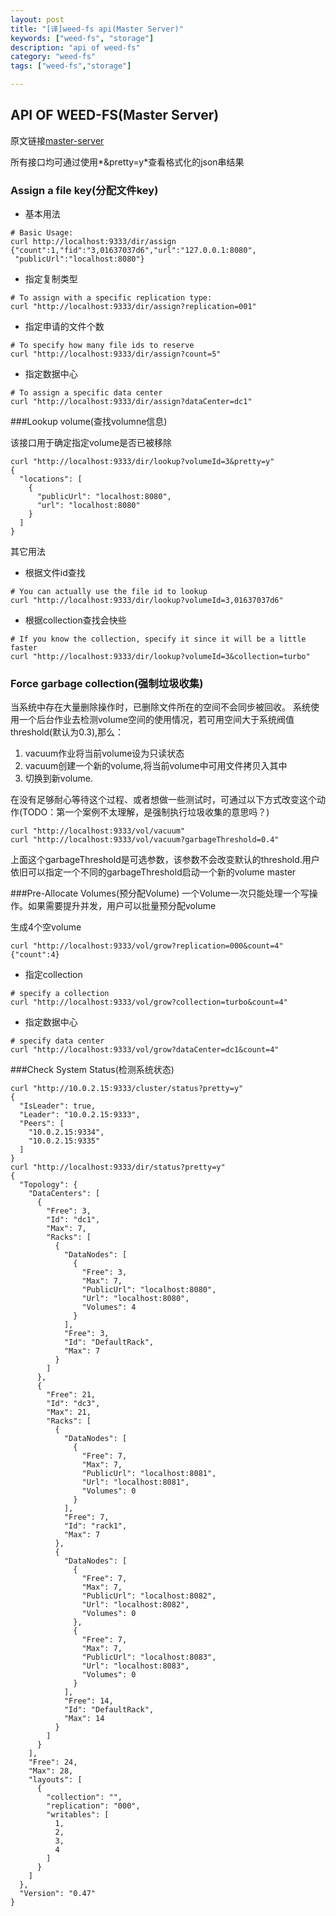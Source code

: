 ```yaml
---
layout: post
title: "[译]weed-fs api(Master Server)"
keywords: ["weed-fs", "storage"]
description: "api of weed-fs"
category: "weed-fs"
tags: ["weed-fs","storage"]

---
```


## API OF WEED-FS(Master Server)
原文链接[master-server](http://weed-fs.readthedocs.org/en/latest/api.html#master-server)

所有接口均可通过使用*&pretty=y*查看格式化的json串结果

### Assign a file key(分配文件key)

* 基本用法

```
# Basic Usage:
curl http://localhost:9333/dir/assign
{"count":1,"fid":"3,01637037d6","url":"127.0.0.1:8080",
 "publicUrl":"localhost:8080"}
```

* 指定复制类型

```
# To assign with a specific replication type:
curl "http://localhost:9333/dir/assign?replication=001"
```

* 指定申请的文件个数

```
# To specify how many file ids to reserve
curl "http://localhost:9333/dir/assign?count=5"
```

* 指定数据中心
 
```
# To assign a specific data center
curl "http://localhost:9333/dir/assign?dataCenter=dc1"
```

###Lookup volume(查找volumne信息)

该接口用于确定指定volume是否已被移除

```
curl "http://localhost:9333/dir/lookup?volumeId=3&pretty=y"
{
  "locations": [
    {
      "publicUrl": "localhost:8080",
      "url": "localhost:8080"
    }
  ]
}
```

其它用法

* 根据文件id查找

```
# You can actually use the file id to lookup
curl "http://localhost:9333/dir/lookup?volumeId=3,01637037d6"
```

* 根据collection查找会快些

```
# If you know the collection, specify it since it will be a little faster
curl "http://localhost:9333/dir/lookup?volumeId=3&collection=turbo"
```
### Force garbage collection(强制垃圾收集)
当系统中存在大量删除操作时，已删除文件所在的空间不会同步被回收。
系统使用一个后台作业去检测volume空间的使用情况，若可用空间大于系统阀值threshold(默认为0.3),那么：

1. vacuum作业将当前volume设为只读状态
2. vacuum创建一个新的volume,将当前volume中可用文件拷贝入其中
3. 切换到新volume.

在没有足够耐心等待这个过程、或者想做一些测试时，可通过以下方式改变这个动作(TODO：第一个案例不太理解，是强制执行垃圾收集的意思吗？)

```
curl "http://localhost:9333/vol/vacuum"
curl "http://localhost:9333/vol/vacuum?garbageThreshold=0.4"
```

上面这个garbageThreshold是可选参数，该参数不会改变默认的threshold.用户依旧可以指定一个不同的garbageThreshold启动一个新的volume master

###Pre-Allocate Volumes(预分配Volume)
一个Volume一次只能处理一个写操作。如果需要提升并发，用户可以批量预分配volume

生成4个空volume

```
curl "http://localhost:9333/vol/grow?replication=000&count=4"
{"count":4}
```

* 指定collection

```
# specify a collection
curl "http://localhost:9333/vol/grow?collection=turbo&count=4"
```

* 指定数据中心

```
# specify data center
curl "http://localhost:9333/vol/grow?dataCenter=dc1&count=4"
```

###Check System Status(检测系统状态)

```
curl "http://10.0.2.15:9333/cluster/status?pretty=y"
{
  "IsLeader": true,
  "Leader": "10.0.2.15:9333",
  "Peers": [
    "10.0.2.15:9334",
    "10.0.2.15:9335"
  ]
}
curl "http://localhost:9333/dir/status?pretty=y"
{
  "Topology": {
    "DataCenters": [
      {
        "Free": 3,
        "Id": "dc1",
        "Max": 7,
        "Racks": [
          {
            "DataNodes": [
              {
                "Free": 3,
                "Max": 7,
                "PublicUrl": "localhost:8080",
                "Url": "localhost:8080",
                "Volumes": 4
              }
            ],
            "Free": 3,
            "Id": "DefaultRack",
            "Max": 7
          }
        ]
      },
      {
        "Free": 21,
        "Id": "dc3",
        "Max": 21,
        "Racks": [
          {
            "DataNodes": [
              {
                "Free": 7,
                "Max": 7,
                "PublicUrl": "localhost:8081",
                "Url": "localhost:8081",
                "Volumes": 0
              }
            ],
            "Free": 7,
            "Id": "rack1",
            "Max": 7
          },
          {
            "DataNodes": [
              {
                "Free": 7,
                "Max": 7,
                "PublicUrl": "localhost:8082",
                "Url": "localhost:8082",
                "Volumes": 0
              },
              {
                "Free": 7,
                "Max": 7,
                "PublicUrl": "localhost:8083",
                "Url": "localhost:8083",
                "Volumes": 0
              }
            ],
            "Free": 14,
            "Id": "DefaultRack",
            "Max": 14
          }
        ]
      }
    ],
    "Free": 24,
    "Max": 28,
    "layouts": [
      {
        "collection": "",
        "replication": "000",
        "writables": [
          1,
          2,
          3,
          4
        ]
      }
    ]
  },
  "Version": "0.47"
}
```



